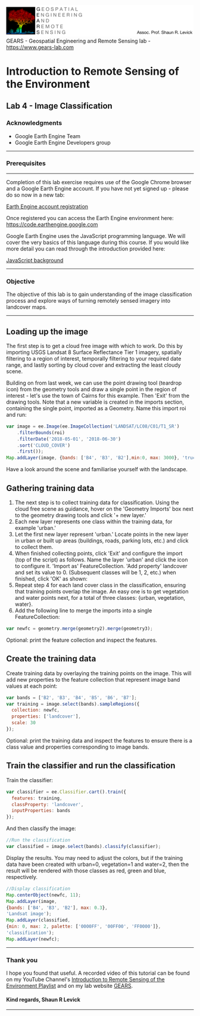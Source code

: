 ![Shaun Levick](Logo3.png)
GEARS - Geospatial Engineering and Remote Sensing lab - https://www.gears-lab.com

# Introduction to Remote Sensing of the Environment
Lab 4 - Image Classification
--------------

### Acknowledgments
- Google Earth Engine Team
- Google Earth Engine Developers group

------

### Prerequisites
-------------

Completion of this lab exercise requires use of the Google Chrome browser and a Google Earth Engine account. If you have not yet signed up - please do so now in a new tab:

[Earth Engine account registration](https://signup.earthengine.google.com/)

Once registered you can access the Earth Engine environment here:
https://code.earthengine.google.com

Google Earth Engine uses the JavaScript programming language. We will cover the very basics of this language during this course. If you would like more detail you can read through the introduction provided here:

[JavaScript background](https://developers.google.com/earth-engine/tutorial\_js\_01)

------------------------------------------------------------------------

### Objective


The objective of this lab is to gain understanding of the image classification process and explore ways of turning remotely sensed imagery into landcover maps.

----------

## Loading up the image

The first step is to get a cloud free image with which to work.  Do this by importing USGS Landsat 8 Surface Reflectance Tier 1 imagery, spatially filtering to a region of interest, temporally filtering to your required date range, and lastly sorting by cloud cover and extracting the least cloudy scene.

Building on from last week, we can use the point drawing tool (teardrop icon) from the geometry tools and draw a single point in the region of interest - let's use the town of Cairns for this example.  Then 'Exit' from the drawing tools.  Note that a new variable is created in the imports section, containing the single point, imported as a Geometry.  Name this import roi and run:

```JavaScript
var image = ee.Image(ee.ImageCollection('LANDSAT/LC08/C01/T1_SR')
    .filterBounds(roi)
    .filterDate('2018-05-01', '2018-06-30')
    .sort('CLOUD_COVER')
    .first());
Map.addLayer(image, {bands: ['B4', 'B3', 'B2'],min:0, max: 3000}, 'truce colour image');
```
Have a look around the scene and familiarise yourself with the landscape.

## Gathering training data
1. The next step is to collect training data for classification.  Using the cloud free scene as guidance, hover on the 'Geometry Imports' box next to the geometry drawing tools and click '+ new layer.'
2. Each new layer represents one class within the training data, for example 'urban.'
3. Let the first new layer represent 'urban.'  Locate points in the new layer in urban or built up areas (buildings, roads, parking lots, etc.) and click to collect them.
4. When finished collecting points, click 'Exit' and configure the import (top of the script) as follows.  Name the layer 'urban' and click the  icon to configure it.  'Import as' FeatureCollection.  'Add property' landcover and set its value to 0.  (Subsequent classes will be 1, 2, etc.)  when finished, click 'OK' as shown:
5. Repeat step 4 for each land cover class in the classification, ensuring that training points overlap the image.   An easy one is to get vegetation and water points next, for a total of three classes: {urban, vegetation, water}.
6. Add the following line to merge the imports into a single FeatureCollection:

```javascript
var newfc = geometry.merge(geometry2).merge(geometry3);
```

Optional: print the feature collection and inspect the features.


## Create the training data

Create training data by overlaying the training points on the image.  This will add new properties to the feature collection that represent image band values at each point:
```javascript
var bands = ['B2', 'B3', 'B4', 'B5', 'B6', 'B7'];
var training = image.select(bands).sampleRegions({
  collection: newfc,
  properties: ['landcover'],
  scale: 30
});
```

Optional: print the training data and inspect the features to ensure there is a class value and properties corresponding to image bands.

## Train the classifier and run the classification

Train the classifier:

```javascript
var classifier = ee.Classifier.cart().train({
  features: training,
  classProperty: 'landcover',
  inputProperties: bands
});
```

And then classify the image:
```javascript
//Run the classification
var classified = image.select(bands).classify(classifier);
```

Display the results.  You may need to adjust  the colors, but if the training data have been created with urban=0, vegetation=1 and water=2, then the result will be rendered with those classes as red, green and blue, respectively.

```javascript
//Display classification
Map.centerObject(newfc, 11);
Map.addLayer(image,
{bands: ['B4', 'B3', 'B2'], max: 0.3},
'Landsat image');
Map.addLayer(classified,
{min: 0, max: 2, palette: ['0000FF', '00FF00', 'FF0000']},
'classification');
Map.addLayer(newfc);
```

-------
### Thank you

I hope you found that useful. A recorded video of this tutorial can be found on my YouTube Channel's [Introduction to Remote Sensing of the Environment Playlist](https://www.youtube.com/playlist?list=PLf6lu3bePWHDi3-lrSqiyInMGQXM34TSV) and on my lab website [GEARS](https://www.gears-lab.com).

#### Kind regards, Shaun R Levick
------

